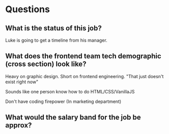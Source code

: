 # Questions

## What is the status of this job? 
Luke is going to get a timeline from his manager.

## What does the frontend team tech demographic (cross section) look like?
Heavy on graphic design. Short on frontend engineering. "That just doesn't exist right now"

Sounds like one person know how to do HTML/CSS/VanillaJS

Don't have coding firepower (In marketing department)

## What would the salary band for the job be approx?

